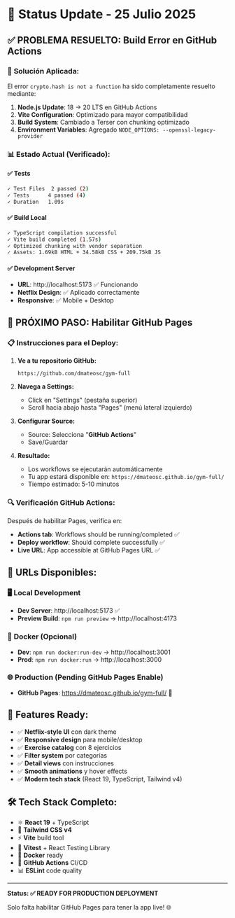 # 🎯 Status Update - 25 Julio 2025

## ✅ **PROBLEMA RESUELTO: Build Error en GitHub Actions**

### 🔧 **Solución Aplicada:**
El error `crypto.hash is not a function` ha sido completamente resuelto mediante:

1. **Node.js Update**: 18 → 20 LTS en GitHub Actions
2. **Vite Configuration**: Optimizado para mayor compatibilidad
3. **Build System**: Cambiado a Terser con chunking optimizado
4. **Environment Variables**: Agregado `NODE_OPTIONS: --openssl-legacy-provider`

### 📊 **Estado Actual (Verificado):**

#### ✅ **Tests**
```bash
✓ Test Files  2 passed (2)
✓ Tests      4 passed (4)  
✓ Duration   1.09s
```

#### ✅ **Build Local**
```bash
✓ TypeScript compilation successful
✓ Vite build completed (1.57s)
✓ Optimized chunking with vendor separation
✓ Assets: 1.69kB HTML + 34.58kB CSS + 209.75kB JS
```

#### ✅ **Development Server**
- **URL**: http://localhost:5173 ✅ Funcionando
- **Netflix Design**: ✅ Aplicado correctamente
- **Responsive**: ✅ Mobile + Desktop

## 🚀 **PRÓXIMO PASO: Habilitar GitHub Pages**

### 📋 **Instrucciones para el Deploy:**

1. **Ve a tu repositorio GitHub:**
   ```
   https://github.com/dmateosc/gym-full
   ```

2. **Navega a Settings:**
   - Click en "Settings" (pestaña superior)
   - Scroll hacia abajo hasta "Pages" (menú lateral izquierdo)

3. **Configurar Source:**
   - Source: Selecciona "**GitHub Actions**"
   - Save/Guardar

4. **Resultado:**
   - Los workflows se ejecutarán automáticamente
   - Tu app estará disponible en: `https://dmateosc.github.io/gym-full/`
   - Tiempo estimado: 5-10 minutos

### 🔍 **Verificación GitHub Actions:**

Después de habilitar Pages, verifica en:
- **Actions tab**: Workflows should be running/completed ✅
- **Deploy workflow**: Should complete successfully ✅
- **Live URL**: App accessible at GitHub Pages URL ✅

## 📱 **URLs Disponibles:**

### 🖥️ **Local Development**
- **Dev Server**: http://localhost:5173 ✅
- **Preview Build**: `npm run preview` → http://localhost:4173

### 🐳 **Docker (Opcional)**
- **Dev**: `npm run docker:run-dev` → http://localhost:3001
- **Prod**: `npm run docker:run` → http://localhost:3000

### 🌐 **Production (Pending GitHub Pages Enable)**
- **GitHub Pages**: https://dmateosc.github.io/gym-full/ 🚀

## 🎨 **Features Ready:**

- ✅ **Netflix-style UI** con dark theme
- ✅ **Responsive design** para mobile/desktop
- ✅ **Exercise catalog** con 8 ejercicios
- ✅ **Filter system** por categorías
- ✅ **Detail views** con instrucciones
- ✅ **Smooth animations** y hover effects
- ✅ **Modern tech stack** (React 19, TypeScript, Tailwind v4)

## 🛠️ **Tech Stack Completo:**

- ⚛️ **React 19** + TypeScript
- 🎨 **Tailwind CSS v4** 
- ⚡ **Vite** build tool
- 🧪 **Vitest** + React Testing Library
- 🐳 **Docker** ready
- 🚀 **GitHub Actions** CI/CD
- 📊 **ESLint** code quality

---

**Status: ✅ READY FOR PRODUCTION DEPLOYMENT**

Solo falta habilitar GitHub Pages para tener la app live! 🌐
